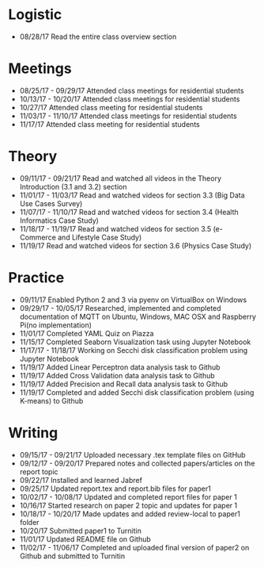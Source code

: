 # Logistic

* 08/28/17 Read the entire class overview section 

# Meetings

* 08/25/17 - 09/29/17 Attended class meetings for residential students
* 10/13/17 - 10/20/17 Attended class meetings for residential students
* 10/27/17 Attended class meeting for residential students
* 11/03/17 - 11/10/17 Attended class meetings for residential students
* 11/17/17 Attended class meeting for residential students

# Theory

* 09/11/17 - 09/21/17 Read and watched all videos in the Theory Introduction (3.1 and 3.2) section
* 11/01/17 - 11/03/17 Read and watched videos for section 3.3 (Big Data Use Cases Survey)
* 11/07/17 - 11/10/17 Read and watched videos for section 3.4 (Health Informatics Case Study)
* 11/18/17 - 11/19/17 Read and watched videos for section 3.5 (e-Commerce and Lifestyle Case Study)
* 11/19/17 Read and watched videos for section 3.6 (Physics Case Study)

# Practice

* 09/11/17 Enabled Python 2 and 3 via pyenv on VirtualBox on Windows
* 09/29/17 - 10/05/17 Researched, implemented and completed documentation of MQTT on Ubuntu, Windows, MAC OSX and Raspberry Pi(no implementation)
* 11/01/17 Completed YAML Quiz on Piazza
* 11/15/17 Completed Seaborn Visualization task using Jupyter Notebook
* 11/17/17 - 11/18/17 Working on Secchi disk classification problem using Jupyter Notebook
* 11/19/17 Added Linear Perceptron data analysis task to Github
* 11/19/17 Added Cross Validation data analysis task to Github
* 11/19/17 Added Precision and Recall data analysis task to Github
* 11/19/17 Completed and added Secchi disk classification problem (using K-means) to Github

# Writing
 
* 09/15/17 - 09/21/17 Uploaded necessary .tex template files on GitHub 
* 09/12/17 - 09/20/17 Prepared notes and collected papers/articles on the report topic
* 09/22/17 Installed and learned Jabref
* 09/25/17 Updated report.tex and report.bib files for paper1
* 10/02/17 - 10/08/17 Updated and completed report files for paper 1
* 10/16/17 Started research on paper 2 topic and updates for paper 1
* 10/18/17 - 10/20/17 Made updates and added review-local to paper1 folder
* 10/20/17 Submitted paper1 to Turnitin
* 11/01/17 Updated README file on Github
* 11/02/17 - 11/06/17 Completed and uploaded final version of paper2 on Github and submitted to Turnitin
